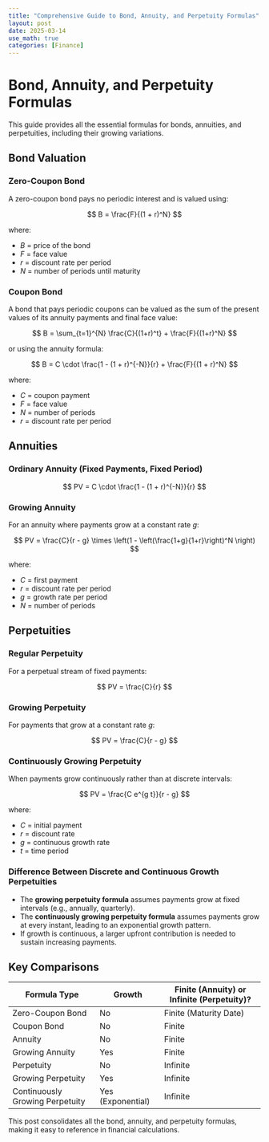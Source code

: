 ```yaml
---
title: "Comprehensive Guide to Bond, Annuity, and Perpetuity Formulas"
layout: post
date: 2025-03-14
use_math: true
categories: [Finance]
---
```


# Bond, Annuity, and Perpetuity Formulas

This guide provides all the essential formulas for bonds, annuities, and perpetuities, including their growing variations. 

## **Bond Valuation**

### **Zero-Coupon Bond**
A zero-coupon bond pays no periodic interest and is valued using:

$$ B = \frac{F}{(1 + r)^N} $$

where:
- $B$ = price of the bond
- $F$ = face value
- $r$ = discount rate per period
- $N$ = number of periods until maturity

### **Coupon Bond**
A bond that pays periodic coupons can be valued as the sum of the present values of its annuity payments and final face value:

$$ B = \sum_{t=1}^{N} \frac{C}{(1+r)^t} + \frac{F}{(1+r)^N} $$

or using the annuity formula:

$$ B = C \cdot \frac{1 - (1 + r)^{-N}}{r} + \frac{F}{(1 + r)^N} $$

where:
- $C$ = coupon payment
- $F$ = face value
- $N$ = number of periods
- $r$ = discount rate per period

## **Annuities**

### **Ordinary Annuity (Fixed Payments, Fixed Period)**

$$ PV = C \cdot \frac{1 - (1 + r)^{-N}}{r} $$

### **Growing Annuity**
For an annuity where payments grow at a constant rate $g$:

$$ PV = \frac{C}{r - g} \times \left(1 - \left(\frac{1+g}{1+r}\right)^N \right) $$

where:
- $C$ = first payment
- $r$ = discount rate per period
- $g$ = growth rate per period
- $N$ = number of periods

## **Perpetuities**

### **Regular Perpetuity**
For a perpetual stream of fixed payments:

$$ PV = \frac{C}{r} $$

### **Growing Perpetuity**
For payments that grow at a constant rate $g$:

$$ PV = \frac{C}{r - g} $$

### **Continuously Growing Perpetuity**
When payments grow continuously rather than at discrete intervals:

$$ PV = \frac{C e^{g t}}{r - g} $$

where:
- $C$ = initial payment
- $r$ = discount rate
- $g$ = continuous growth rate
- $t$ = time period

### **Difference Between Discrete and Continuous Growth Perpetuities**
- The **growing perpetuity formula** assumes payments grow at fixed intervals (e.g., annually, quarterly).
- The **continuously growing perpetuity formula** assumes payments grow at every instant, leading to an exponential growth pattern.
- If growth is continuous, a larger upfront contribution is needed to sustain increasing payments.

## **Key Comparisons**

| Formula Type         | Growth | Finite (Annuity) or Infinite (Perpetuity)? |
|----------------------|--------|-------------------------------------------|
| Zero-Coupon Bond    | No     | Finite (Maturity Date)                    |
| Coupon Bond        | No     | Finite                                    |
| Annuity            | No     | Finite                                    |
| Growing Annuity    | Yes    | Finite                                    |
| Perpetuity         | No     | Infinite                                  |
| Growing Perpetuity | Yes    | Infinite                                  |
| Continuously Growing Perpetuity | Yes (Exponential) | Infinite |

This post consolidates all the bond, annuity, and perpetuity formulas, making it easy to reference in financial calculations.
